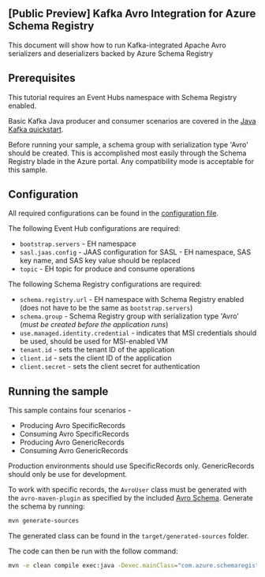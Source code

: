 ## [Public Preview] Kafka Avro Integration for Azure Schema Registry
This document will show how to run Kafka-integrated Apache Avro serializers and deserializers backed by Azure Schema Registry

## Prerequisites
This tutorial requires an Event Hubs namespace with Schema Registry enabled.

Basic Kafka Java producer and consumer scenarios are covered in the [Java Kafka quickstart](https://github.com/Azure/azure-event-hubs-for-kafka/tree/master/quickstart/java).

Before running your sample, a schema group with serialization type 'Avro' should be created.  This is accomplished most easily through the Schema Registry blade in the Azure portal.  Any compatibility mode is acceptable for this sample. 

## Configuration
All required configurations can be found in the [configuration file](kafka-producer/src/main/resources/app.properties).

The following Event Hub configurations are required:
- `bootstrap.servers` - EH namespace 
- `sasl.jaas.config` - JAAS configuration for SASL - EH namespace, SAS key name, and SAS key value should be replaced
- `topic` - EH topic for produce and consume operations

The following Schema Registry configurations are required:
- `schema.registry.url` - EH namespace with Schema Registry enabled (does not have to be the same as `bootstrap.servers`)
- `schema.group` - Schema Registry group with serialization type 'Avro' (*must be created before the application runs*)
- `use.managed.identity.credential` - indicates that MSI credentials should be used, should be used for MSI-enabled VM
- `tenant.id` - sets the tenant ID of the application
- `client.id` - sets the client ID of the application
- `client.secret` - sets the client secret for authentication

## Running the sample

This sample contains four scenarios - 
- Producing Avro SpecificRecords
- Consuming Avro SpecificRecords
- Producing Avro GenericRecords
- Consuming Avro GenericRecords

Production environments should use SpecificRecords only.  GenericRecords should only be use for development.

To work with specific records, the `AvroUser` class must be generated with the `avro-maven-plugin` as specified by the included [Avro Schema](kafka-producer/src/main/resources/java/com/azure/schemaregistry/samples/AvroUser.avsc).  Generate the schema by running:
```bash
mvn generate-sources
```

The generated class can be found in the `target/generated-sources` folder.

The code can then be run with the follow command:
```bash
mvn -e clean compile exec:java -Dexec.mainClass="com.azure.schemaregistry.samples.producer.App"
```
